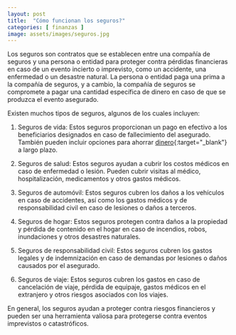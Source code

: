 ```yaml
---
layout: post
title:  "Cómo funcionan los seguros?"
categories: [ finanzas ]
image: assets/images/seguros.jpg
---
```

Los seguros son contratos que se establecen entre una compañía de seguros y una persona o entidad para proteger contra pérdidas financieras en caso de un evento incierto o imprevisto, como un accidente, una enfermedad o un desastre natural. La persona o entidad paga una prima a la compañía de seguros, y a cambio, la compañía de seguros se compromete a pagar una cantidad específica de dinero en caso de que se produzca el evento asegurado.

Existen muchos tipos de seguros, algunos de los cuales incluyen:

1. Seguros de vida: Estos seguros proporcionan un pago en efectivo a los beneficiarios designados en caso de fallecimiento del asegurado. También pueden incluir opciones para ahorrar [dinero](https://buenalquiler.com/el-costo-del-dinero/){:target="_blank"}  a largo plazo.

2. Seguros de salud: Estos seguros ayudan a cubrir los costos médicos en caso de enfermedad o lesión. Pueden cubrir visitas al médico, hospitalización, medicamentos y otros gastos médicos.

3. Seguros de automóvil: Estos seguros cubren los daños a los vehículos en caso de accidentes, así como los gastos médicos y de responsabilidad civil en caso de lesiones o daños a terceros.

4. Seguros de hogar: Estos seguros protegen contra daños a la propiedad y pérdida de contenido en el hogar en caso de incendios, robos, inundaciones y otros desastres naturales.

5. Seguros de responsabilidad civil: Estos seguros cubren los gastos legales y de indemnización en caso de demandas por lesiones o daños causados por el asegurado.

6. Seguros de viaje: Estos seguros cubren los gastos en caso de cancelación de viaje, pérdida de equipaje, gastos médicos en el extranjero y otros riesgos asociados con los viajes.


En general, los seguros ayudan a proteger contra riesgos financieros y pueden ser una herramienta valiosa para protegerse contra eventos imprevistos o catastróficos.
